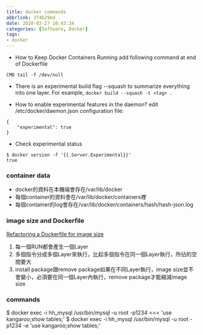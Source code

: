 ```yaml
---
title: docker commands
abbrlink: 374b29bd
date: 2020-02-27 10:43:34
categories: [Software, Docker]
tags:
- docker
---
```

* How to Keep Docker Containers Running
add following command at end of Dockerfile
```
CMD tail -f /dev/null
```

* There is an experimental build flag --squash to summarize everything into one layer.
For example, `docker build --squash -t <tag> .`

* How to enable experimental features in the daemon?
edit /etc/docker/daemon.json configuration file:
```
{
    "experimental": true
}
```

* Check experimental status
```
$ docker version -f '{{.Server.Experimental}}'
true
```

### container data
* docker的資料在本機端會存在/var/lib/docker
* 每個container的資料會在/var/lib/docker/containers裡
* 每個container的log會存在/var/lib/docker/containers/hash/hash-json.log

### image size and Dockerfile
[Refactoring a Dockerfile for image size](https://blog.replicated.com/refactoring-a-dockerfile-for-image-size/)
1. 每一個RUN都會產生一個Layer
2. 多個指令分成多個Layer來執行，比起多個指令在同一個Layer執行，所佔的空間要大
3. install package跟remove package如果在不同Layer執行，image size並不會變小，必須要在同一個Layer內執行，remove package才能縮減image size

### commands
$ docker exec -i hh_mysql /usr/bin/mysql -u root -p1234 <<< 'use kangaroo;show tables;'
$ docker exec -i hh_mysql /usr/bin/mysql -u root -p1234 -e 'use kangaroo;show tables;'